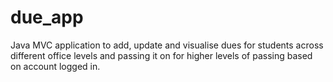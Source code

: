 # due_app

Java MVC application to add, update and visualise dues for students across different office levels and passing it on for higher levels of passing based on account logged in.
